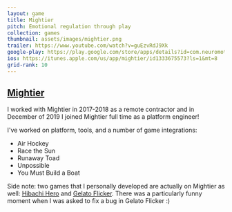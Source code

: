 ```yaml
---
layout: game
title: Mightier
pitch: Emotional regulation through play
collection: games
thumbnail: assets/images/mightier.png
trailer: https://www.youtube.com/watch?v=guEzvRdJ9Xk
google-play: https://play.google.com/store/apps/details?id=com.neuromotion.mightier&hl=en_US
ios: https://itunes.apple.com/us/app/mightier/id1333675573?ls=1&mt=8
grid-rank: 10
---
```


## [Mightier](https://mightier.com/)

I worked with Mightier in 2017-2018 as a remote contractor and in December of 2019 I joined Mightier full time as a platform engineer!

I've worked on platform, tools, and a number of game integrations:
- Air Hockey
- Race the Sun
- Runaway Toad
- Unpossible
- You Must Build a Boat

Side note: two games that I personally developed are actually on Mightier as well: [Hibachi Hero](/games/hibachihero) and [Gelato Flicker](/games/gelatoflicker). There was a particularly funny moment when I was asked to fix a bug in Gelato Flicker :)
